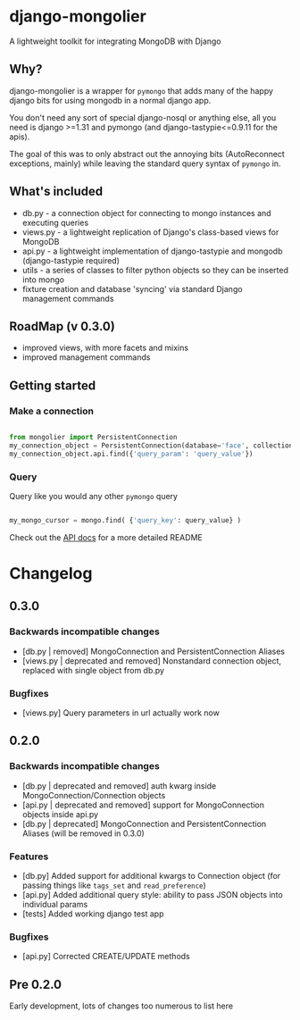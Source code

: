 # django-mongolier

A lightweight toolkit for integrating MongoDB with Django

## Why?

django-mongolier is a wrapper for `pymongo` that adds many of the happy django bits for using mongodb in a normal django app.

You don't need any sort of special django-nosql or anything else, all you need is django >=1.31 and pymongo (and django-tastypie<=0.9.11 for the apis).

The goal of this was to only abstract out the annoying bits (AutoReconnect exceptions, mainly) while leaving the standard
query syntax of `pymongo` in.

## What's included

* db.py - a connection object for connecting to mongo instances and executing queries
* views.py - a lightweight replication of Django's class-based views for MongoDB
* api.py - a lightweight implementation of django-tastypie and mongodb (django-tastypie required)
* utils - a series of classes to filter python objects so they can be inserted into mongo
* fixture creation and database 'syncing' via standard Django management commands

## RoadMap (v 0.3.0)

* improved views, with more facets and mixins
* improved management commands

## Getting started

### Make a connection

```python

from mongolier import PersistentConnection
my_connection_object = PersistentConnection(database='face', collection='palm', auth='my_user:awesome_password')
my_connection_object.api.find({'query_param': 'query_value'})

```

### Query

Query like you would any other `pymongo` query

```python

my_mongo_cursor = mongo.find( {'query_key': query_value} )

```

Check out the [API docs](http://washingtonpost.github.com/django-mongolier "API documentation") for a more detailed README


# Changelog

## 0.3.0

### Backwards incompatible changes

* [db.py | removed] MongoConnection and PersistentConnection Aliases
* [views.py | deprecated and removed] Nonstandard connection object, replaced with single object from db.py

### Bugfixes ###

* [views.py] Query parameters in url actually work now

## 0.2.0

### Backwards incompatible changes

* [db.py | deprecated and removed] auth kwarg inside MongoConnection/Connection objects
* [api.py | deprecated and removed] support for MongoConnection objects inside api.py
* [db.py | deprecated] MongoConnection and PersistentConnection Aliases (will be removed in 0.3.0)

### Features

* [db.py] Added support for additional kwargs to Connection object (for passing things like ``tags_set`` and ``read_preference``)
* [api.py] Added additional query style: ability to pass JSON objects into individual params
* [tests] Added working django test app

### Bugfixes

* [api.py] Corrected CREATE/UPDATE methods


## Pre 0.2.0

Early development, lots of changes too numerous to list here